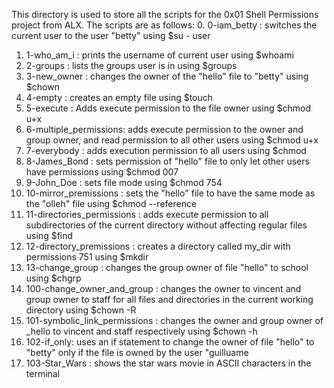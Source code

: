 This directory is used to store all the scripts for the 0x01 Shell Permissions project from ALX.
The scripts are as follows:
0. 0-iam_betty : switches the current user to the user "betty" using $su - user
1. 1-who_am_i : prints the username of current user using $whoami 
2. 2-groups : lists the groups user is in using $groups
3. 3-new_owner : changes the owner of the "hello" file to "betty" using $chown
4. 4-empty : creates an empty file using $touch
5. 5-execute : Adds execute permission to the file owner using $chmod u+x 
6. 6-multiple_permissions: adds execute permission to the owner and group owner, and read permission to all other users using $chmod u+x
7. 7-everybody : adds execution permission to all users using $chmod
8. 8-James_Bond : sets permission of "hello" file to only let other users have permissions using $chmod 007
9. 9-John_Doe : sets file mode using $chmod 754
10. 10-mirror_premissions : sets the "hello" file to have the same mode as the "olleh" file using $chmod --reference
11. 11-directories_permissions : adds execute permission to all subdirectories of the current directory without affecting regular files using $find
12. 12-directory_premissions : creates a directory called my_dir with permissions 751 using $mkdir
13. 13-change_group : changes the group owner of file "hello" to school using $chgrp 
14. 100-change_owner_and_group : changes the owner to vincent and group owner to staff for all files and directories in the current working directory using $chown -R
15. 101-symbolic_link_permissions : changes the owner and group owner of _hello to vincent and staff respectively using $chown -h
16. 102-if_only: uses an if statement to change the owner of file "hello" to "betty" only if the file is owned by the user "guilluame
17. 103-Star_Wars : shows the star wars movie in ASCII characters in the terminal
